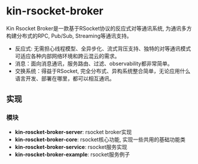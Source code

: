 # **kin-rsocket-broker**

Kin Rsocket Broker是一款基于RSocket协议的反应式对等通讯系统, 为通讯多方构建分布式的RPC, Pub/Sub, Streaming等通讯支持。

* 反应式: 无需担心线程模型、全异步化、流式背压支持、独特的对等通讯模式可适应各种内部网络环境和跨云混云的需求。
* 消息：面向消息通讯，服务路由、过滤、observability都非常简单。
* 交换系统：得益于RSocket, 完全分布式、异构系统整合简单，无论应用什么语言开发、部署在哪里，都可以相互通讯。

## **实现**

### **模块**

* **kin-roscket-broker-server**: rsocket broker实现
* **kin-roscket-broker-core**: rsocket核心功能, 实现一些共用的基础功能类
* **kin-roscket-broker-service**: rsocket服务实现
* **kin-roscket-broker-example**: rsocket服务例子